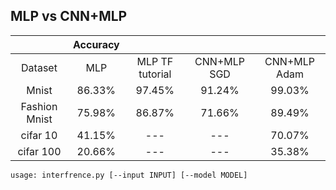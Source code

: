 ## MLP vs CNN+MLP


|               | Accuracy |                 |             |              |
| :-----------: | :------: | :-------------: | :---------: | :----------: |
| Dataset       | MLP      | MLP TF tutorial | CNN+MLP SGD | CNN+MLP Adam |
| Mnist         | 86.33%   | 97.45%          | 91.24%      | 99.03%       |
| Fashion Mnist | 75.98%   | 86.87%          | 71.66%      | 89.49%       |
| cifar 10      | 41.15%   | ---             | ---         | 70.07%       |
| cifar 100     | 20.66%   | ---             | ---         | 35.38%       |


```shell
usage: interfrence.py [--input INPUT] [--model MODEL]
```
